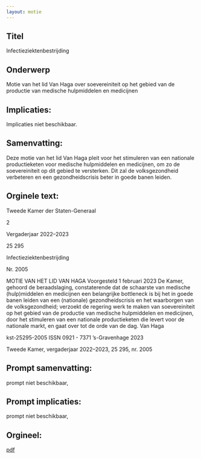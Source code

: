 ```yaml
---
layout: motie
---
```

## Titel
Infectieziektenbestrijding
## Onderwerp
Motie van het lid Van Haga over soevereiniteit op het gebied van de productie van medische hulpmiddelen en medicijnen
## Implicaties:
Implicaties niet beschikbaar.
## Samenvatting:

Deze motie van het lid Van Haga pleit voor het stimuleren van een nationale productieketen voor medische hulpmiddelen en medicijnen, om zo de soevereiniteit op dit gebied te versterken. Dit zal de volksgezondheid verbeteren en een gezondheidscrisis beter in goede banen leiden.
## Orginele text:


Tweede Kamer der Staten-Generaal

2

Vergaderjaar 2022–2023

25 295

Infectieziektenbestrijding

Nr. 2005

MOTIE VAN HET LID VAN HAGA
Voorgesteld 1 februari 2023
De Kamer,
gehoord de beraadslaging,
constaterende dat de schaarste van medische (hulp)middelen en
medicijnen een belangrijke bottleneck is bij het in goede banen leiden van
een (nationale) gezondheidscrisis en het waarborgen van de volksgezondheid;
verzoekt de regering werk te maken van soevereiniteit op het gebied van
de productie van medische hulpmiddelen en medicijnen, door het
stimuleren van een nationale productieketen die levert voor de nationale
markt,
en gaat over tot de orde van de dag.
Van Haga

kst-25295-2005
ISSN 0921 - 7371
’s-Gravenhage 2023

Tweede Kamer, vergaderjaar 2022–2023, 25 295, nr. 2005


## Prompt samenvatting:
prompt niet beschikbaar,

## Prompt implicaties:
prompt niet beschikbaar,
## Orgineel:
[pdf](https://gegevensmagazijn.tweedekamer.nl/OData/v4/2.0/Document(232c4c9c-b7be-4b9f-b6f5-42304d2ca681)/resource)
